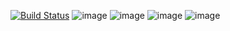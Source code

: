 [![Build Status](https://travis-ci.com/s0911589626/s0911589626-0856407.svg?branch=main)](https://travis-ci.com/s0911589626/s0911589626-0856407)
![image](https://user-images.githubusercontent.com/33014448/112601496-7c104880-8e4d-11eb-8eb8-cafbebe9ae28.png)
![image](https://user-images.githubusercontent.com/33014448/112601565-92b69f80-8e4d-11eb-903f-99db7e0c60f0.png)
![image](https://user-images.githubusercontent.com/33014448/112601662-acf07d80-8e4d-11eb-9992-810b30e6de5a.png)
![image](https://user-images.githubusercontent.com/33014448/112601729-c1cd1100-8e4d-11eb-8a5d-3fcf500e9414.png)

